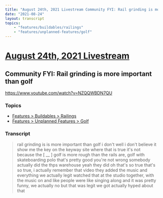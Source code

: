 ```yaml
---
title: "August 24th, 2021 Livestream Community FYI: Rail grinding is more important than golf"
date: "2021-08-24"
layout: transcript
topics:
    - "features/buildables/railings"
    - "features/unplanned-features/golf"
---
```

# [August 24th, 2021 Livestream](../2021-08-24.md)
## Community FYI: Rail grinding is more important than golf
https://www.youtube.com/watch?v=NZQQWBDN7QU

### Topics
* [Features > Buildables > Railings](../topics/features/buildables/railings.md)
* [Features > Unplanned Features > Golf](../topics/features/unplanned-features/golf.md)

### Transcript

> rail grinding is is more important than golf i don't well i don't believe it show me the key on the keyway site where that is true it's not because the [ __ ] golf is more rough than the rails are, golf with skateboarding polo that's pretty good you're not wrong somebody actually did the thps warehouse yeah they did oh that's so true that's so true, i actually remember that video they added the music and everything we actually legit watched that at the studio together, with the music on and like people were like singing along and it was pretty funny, we actually no but that was legit we got actually hyped about that
